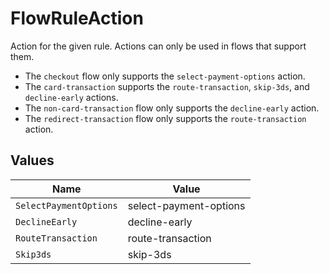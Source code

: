 # FlowRuleAction

Action for the given rule. Actions can only be used in
flows that support them.

* The `checkout` flow only supports the
`select-payment-options` action.
* The `card-transaction` supports the `route-transaction`,
`skip-3ds`, and `decline-early` actions.
* The `non-card-transaction` flow only supports the
`decline-early` action.
* The `redirect-transaction` flow only supports
the `route-transaction` action.



## Values

| Name                   | Value                  |
| ---------------------- | ---------------------- |
| `SelectPaymentOptions` | select-payment-options |
| `DeclineEarly`         | decline-early          |
| `RouteTransaction`     | route-transaction      |
| `Skip3ds`              | skip-3ds               |